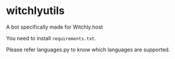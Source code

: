 # witchlyutils
A bot specifically made for Witchly.host

You need to install `requirements.txt`.

Please refer languages.py to know which languages are supported.
